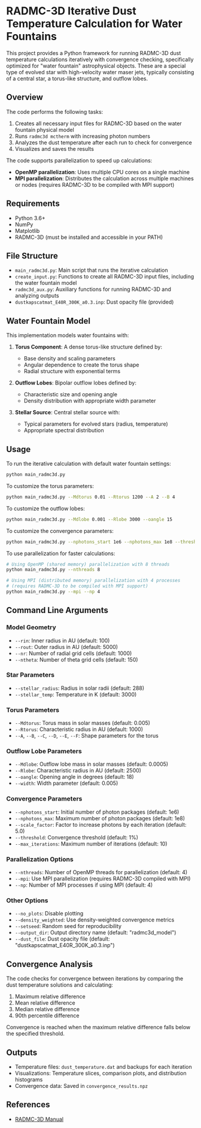 # RADMC-3D Iterative Dust Temperature Calculation for Water Fountains

This project provides a Python framework for running RADMC-3D dust temperature calculations iteratively with convergence checking, specifically optimized for "water fountain" astrophysical objects. These are a special type of evolved star with high-velocity water maser jets, typically consisting of a central star, a torus-like structure, and outflow lobes.

## Overview

The code performs the following tasks:
1. Creates all necessary input files for RADMC-3D based on the water fountain physical model
2. Runs `radmc3d mctherm` with increasing photon numbers
3. Analyzes the dust temperature after each run to check for convergence
4. Visualizes and saves the results

The code supports parallelization to speed up calculations:
- **OpenMP parallelization**: Uses multiple CPU cores on a single machine
- **MPI parallelization**: Distributes the calculation across multiple machines or nodes (requires RADMC-3D to be compiled with MPI support)

## Requirements

- Python 3.6+
- NumPy
- Matplotlib
- RADMC-3D (must be installed and accessible in your PATH)

## File Structure

- `main_radmc3d.py`: Main script that runs the iterative calculation
- `create_input.py`: Functions to create all RADMC-3D input files, including the water fountain model
- `radmc3d_aux.py`: Auxiliary functions for running RADMC-3D and analyzing outputs
- `dustkapscatmat_E40R_300K_a0.3.inp`: Dust opacity file (provided)

## Water Fountain Model

This implementation models water fountains with:

1. **Torus Component**: A dense torus-like structure defined by:
   - Base density and scaling parameters
   - Angular dependence to create the torus shape
   - Radial structure with exponential terms
   
2. **Outflow Lobes**: Bipolar outflow lobes defined by:
   - Characteristic size and opening angle
   - Density distribution with appropriate width parameter

3. **Stellar Source**: Central stellar source with:
   - Typical parameters for evolved stars (radius, temperature)
   - Appropriate spectral distribution

## Usage

To run the iterative calculation with default water fountain settings:

```bash
python main_radmc3d.py
```

To customize the torus parameters:

```bash
python main_radmc3d.py --Mdtorus 0.01 --Rtorus 1200 --A 2 --B 4
```

To customize the outflow lobes:

```bash
python main_radmc3d.py --Mdlobe 0.001 --Rlobe 3000 --oangle 15
```

To customize the convergence parameters:

```bash
python main_radmc3d.py --nphotons_start 1e6 --nphotons_max 1e8 --threshold 0.005 --max_iterations 8
```

To use parallelization for faster calculations:

```bash
# Using OpenMP (shared memory) parallelization with 8 threads
python main_radmc3d.py --nthreads 8

# Using MPI (distributed memory) parallelization with 4 processes
# (requires RADMC-3D to be compiled with MPI support)
python main_radmc3d.py --mpi --np 4
```

## Command Line Arguments

### Model Geometry
- `--rin`: Inner radius in AU (default: 100)
- `--rout`: Outer radius in AU (default: 5000)
- `--nr`: Number of radial grid cells (default: 1000)
- `--ntheta`: Number of theta grid cells (default: 150)

### Star Parameters
- `--stellar_radius`: Radius in solar radii (default: 288)
- `--stellar_temp`: Temperature in K (default: 3000)

### Torus Parameters
- `--Mdtorus`: Torus mass in solar masses (default: 0.005)
- `--Rtorus`: Characteristic radius in AU (default: 1000)
- `--A`, `--B`, `--C`, `--D`, `--E`, `--F`: Shape parameters for the torus

### Outflow Lobe Parameters
- `--Mdlobe`: Outflow lobe mass in solar masses (default: 0.0005)
- `--Rlobe`: Characteristic radius in AU (default: 2500)
- `--oangle`: Opening angle in degrees (default: 18)
- `--width`: Width parameter (default: 0.005)

### Convergence Parameters
- `--nphotons_start`: Initial number of photon packages (default: 1e6)
- `--nphotons_max`: Maximum number of photon packages (default: 1e8)
- `--scale_factor`: Factor to increase photons by each iteration (default: 5.0)
- `--threshold`: Convergence threshold (default: 1%)
- `--max_iterations`: Maximum number of iterations (default: 10)

### Parallelization Options
- `--nthreads`: Number of OpenMP threads for parallelization (default: 4)
- `--mpi`: Use MPI parallelization (requires RADMC-3D compiled with MPI)
- `--np`: Number of MPI processes if using MPI (default: 4)

### Other Options
- `--no_plots`: Disable plotting
- `--density_weighted`: Use density-weighted convergence metrics
- `--setseed`: Random seed for reproducibility
- `--output_dir`: Output directory name (default: "radmc3d_model")
- `--dust_file`: Dust opacity file (default: "dustkapscatmat_E40R_300K_a0.3.inp")

## Convergence Analysis

The code checks for convergence between iterations by comparing the dust temperature solutions and calculating:

1. Maximum relative difference
2. Mean relative difference
3. Median relative difference
4. 90th percentile difference

Convergence is reached when the maximum relative difference falls below the specified threshold.

## Outputs

- Temperature files: `dust_temperature.dat` and backups for each iteration
- Visualizations: Temperature slices, comparison plots, and distribution histograms
- Convergence data: Saved in `convergence_results.npz`


## References

- [RADMC-3D Manual](https://www.ita.uni-heidelberg.de/~dullemond/software/radmc-3d/manual_radmc3d/index.html) 